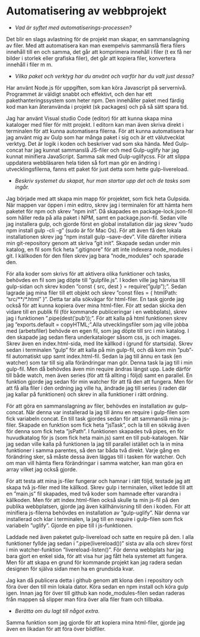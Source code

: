 # Automatisering av webbprojekt

* _Vad är syftet med automatiserings-processen?_

Det blir en slags avlastning för de projekt man skapar, en sammanslagning av filer. Med att automatisera kan man exempelvis sammanslå flera filers innehåll till en och samma, det går att komprimera innehåll i filer (t ex få ner bilder i storlek eller grafiska filer), det går att kopiera filer, konvertera innehåll i filer m m.

* _Vilka paket och verktyg har du använt och varför har du valt just dessa?_

Har använt Node.js för uppgiften, som kan köra Javascript på servernivå. Programmet är väldigt snabbt och effektivt, och den har ett pakethanteringssystem som heter npm. Den innehåller paket med färdig kod man kan återanvända i projekt (sk packages) och på så sätt spara tid.

Jag har använt Visual studio Code (editor) för att kunna skapa mina kataloger med filer för mitt projekt. I editorn kan man även skriva direkt i terminalen för att kunna automatisera filerna. För att kunna automatisera har jag använt mig av Gulp som har många paket i sig och är ett välutvecklat verktyg. Det är logik i koden och beskriver vad som ska hända. Med Gulp-concat har jag kunnat sammanslå JS-filer och med Gulp-uglify har jag kunnat minifiera JavaScript. Samma sak med Gulp-uglifycss. För att slippa uppdatera webbläsaren hela tiden så fort man gör en ändring i utvecklingsfilerna, fanns ett paket för just detta som hette gulp-livereload.

* _Beskriv systemet du skapat, hur man startar upp det och de tasks som ingår._

Jag började med att skapa min mapp för projektet, som fick heta Gulpsida. När mappen var öppen i min editro, skrev jag i terminalen för att hämta hem paketet för npm och skrev ”npm init”. Då skapades en package-lock.json-fil som håller reda på alla paket i NPM, samt en package.json-fil. Sedan ville jag installera gulp, och gjorde först en global installation där jag skrev ”sudo npm install gulp -cli -g” (sudo är för Mac Os). För att även få den lokala installationen skrev jag ”npm install gulp –save-dev”. Ville därefter initiera min git-repository genom att skriva ”git init”. Skapade sedan under min katalog, en fil som fick heta ”.gitignore” för att inte indexera node_modules i git. I källkoden för den filen skrev jag bara ”node_modules” och sparade den.

För alla koder som skrivs för att aktivera olika funktioner och tasks, behövdes en fil som jag döpte till ”gulpfile.js”. I koden ville jag hänvisa till gulp-sidan och skrev koden ”const { src, dest } = require(”gulp”);”. Sedan lagrade jag mina filer till ett objekt och skrev ”const files = { htmlPath: ”src/**/*.html” }”. Detta tar alla sökvägar för html-filer. En task gjorde jag också för att kunna kopiera över mina html-filer. För att sedan skicka den vidare till en publik fil (för kommande publiceringar i en webbplats), skrev jag i funktionen ”.pipe(dest(’pub’));”. För att kalla på html funktionen skrev jag ”exports.default = copyHTML;”.Alla utvecklingsfiler som jag ville jobba med (arbetsfiler) behövde en egen fil, som jag döpte till src i min katalog. I den skapade jag sedan flera underkataloger såsom css, js och images. Skrev även en index.html-sida, med lite källkod i (grund för startsida). Skrev sedan i terminalen ”gulp” för att kalla på min gulp-fil, och då kom min ”pub”-fil automatiskt upp samt index.html-fil. Sedan la jag till ännu en task (en watcher) som tar till sig alla förändringar man gör. Denna task la jag till i min gulp-fil. Men då behövdes även min require ändras längst upp. Lade därför till både watch, men även series (för att få allting i följd) samt en parallel. En funktion gjorde jag sedan för min watcher för att få den att fungera. Men för att få alla filer i den ordning jag ville ha, ändrade jag till series (i raden där jag kallar på funktionen) och skrev in alla funktioner i rätt ordning.

För att göra en sammanslagning av filer, behövdes en installation av gulp-concat. När denna var installerad la jag till ännu en require i gulp-filen som fick variabeln concat. En till task gjordes sedan för att sammanslå mina js-filer. Skapade en funktion som fick heta ”jsTask”, och la till en sökväg även för denna som fick heta ”jsPath”. I funktionen skapades två pipes, en för huvudkatalog för js (som fick heta main.js) samt en till pub-katalogen. När jag sedan ville kalla på funktionen la jag till parallel istället och la in mina funktioner i samma parentes, så den tar båda två direkt. Varje gång en förändring sker, så måste dessa även läggas till i tasken för watcher. Och om man vill hämta flera förändringar i samma watcher, kan man göra en array vilket jag också gjorde.

För att testa att mina js-filer fungerar och hamnar i rätt följd, testade jag att skapa två js-filer med lite källkod. Skrev gulp i terminalen, vilket ledde till att en ”main.js” fil skapades, med två koder som hamnade efter varandra i källkoden. Men för att index.html-filen också skulle ta min js-fil på den publika webbplatsen, gjorde jag även källhänvisning till den i koden. För att minifiera js-filerna behövdes en installation av ”gulp-uglify”. När denna var installerad och klar i terminalen, la jag till en require i gulp-filen som fick variabeln ”uglify”. Gjorde en pipe till i js-funktionen.

Laddade ned även paketet gulp-livereload och satte en require på den. I alla funktioner fyllde jag sedan i ”.pipe(livereload())” sista av alla och skrev först i min watcher-funktion ”livereload-listen()”. För denna webbplats har jag bara gjort en enkel sida, för att visa hur jag fått hela systemet att fungera. Men för att skapa en grund för kommande projekt kan jag radera sedan designen för själva sidan men ha en grundsida kvar.

Jag kan då publicera detta i github genom att klona den i repository och föra över den till min lokala dator. Köra sedan en npm install och köra gulp igen. Innan jag för över till github kan node_modules-filen sedan raderas från mappen så slipper man föra över alla filer fram och tillbaka.

* _Berätta om du lagt till något extra._

Samma funktion som jag gjorde för att kopiera mina html-filer, gjorde jag även en likadan för att föra över bildfiler.